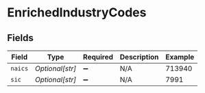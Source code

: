 # EnrichedIndustryCodes


## Fields

| Field              | Type               | Required           | Description        | Example            |
| ------------------ | ------------------ | ------------------ | ------------------ | ------------------ |
| `naics`            | *Optional[str]*    | :heavy_minus_sign: | N/A                | 713940             |
| `sic`              | *Optional[str]*    | :heavy_minus_sign: | N/A                | 7991               |